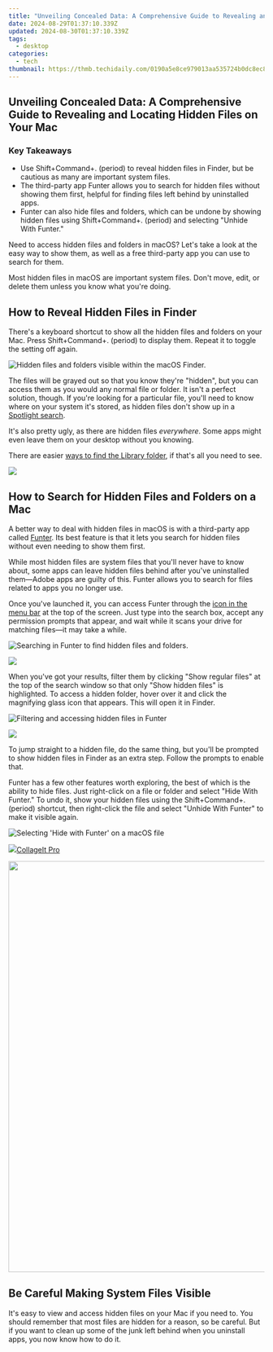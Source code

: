 ```yaml
---
title: "Unveiling Concealed Data: A Comprehensive Guide to Revealing and Locating Hidden Files on Your Mac"
date: 2024-08-29T01:37:10.339Z
updated: 2024-08-30T01:37:10.339Z
tags:
  - desktop
categories:
  - tech
thumbnail: https://thmb.techidaily.com/0190a5e8ce979013aa535724b0dc8ec8d018ff0f571a11067b3efc6f1f0245eb.jpg
---
```


## Unveiling Concealed Data: A Comprehensive Guide to Revealing and Locating Hidden Files on Your Mac

### Key Takeaways

* Use Shift+Command+. (period) to reveal hidden files in Finder, but be cautious as many are important system files.
* The third-party app Funter allows you to search for hidden files without showing them first, helpful for finding files left behind by uninstalled apps.
* Funter can also hide files and folders, which can be undone by showing hidden files using Shift+Command+. (period) and selecting "Unhide With Funter."

 Need to access hidden files and folders in macOS? Let's take a look at the easy way to show them, as well as a free third-party app you can use to search for them.

 Most hidden files in macOS are important system files. Don't move, edit, or delete them unless you know what you're doing.

##  How to Reveal Hidden Files in Finder

 There's a keyboard shortcut to show all the hidden files and folders on your Mac. Press Shift+Command+. (period) to display them. Repeat it to toggle the setting off again.

![Hidden files and folders visible within the macOS Finder.](https://static1.howtogeekimages.com/wordpress/wp-content/uploads/2023/12/show-hidden-files-in-macos-using-a-keyboard-shortcut.png) 

 The files will be grayed out so that you know they're "hidden", but you can access them as you would any normal file or folder. It isn't a perfect solution, though. If you're looking for a particular file, you'll need to know where on your system it's stored, as hidden files don't show up in a [Spotlight search](https://screen-capture.techidaily.com/updated-shadowed-swords-and-honored-combatants-must-try-titles-inspired-by-ghost-of-tsushi/).

 It's also pretty ugly, as there are hidden files _everywhere_. Some apps might even leave them on your desktop without you knowing.

 There are easier [ways to find the Library folder](https://techidaily.com/how-to-reset-itel-p55-without-the-home-button-drfone-by-drfone-reset-android-reset-android/), if that's all you need to see.

<!-- affiliate ads begin -->
<a href="https://shop.incomedia.eu/order/checkout.php?PRODS=12730965&QTY=1&AFFILIATE=108875&CART=1"><img src="https://incomedia.eu/files/images/affiliates/w5/03_WBSX5_728x90_red_CTA.jpg" border="0"></a>
<!-- affiliate ads end -->
##  How to Search for Hidden Files and Folders on a Mac

 A better way to deal with hidden files in macOS is with a third-party app called [Funter](https://nektony.com/funter). Its best feature is that it lets you search for hidden files without even needing to show them first.

 While most hidden files are system files that you'll never have to know about, some apps can leave hidden files behind after you've uninstalled them—Adobe apps are guilty of this. Funter allows you to search for files related to apps you no longer use.

 Once you've launched it, you can access Funter through the [icon in the menu bar](https://data-safeguard.techidaily.com/enhanced-website-tracking-with-cookiebot-technology/) at the top of the screen. Just type into the search box, accept any permission prompts that appear, and wait while it scans your drive for matching files—it may take a while.

![Searching in Funter to find hidden files and folders.](https://static1.howtogeekimages.com/wordpress/wp-content/uploads/2023/12/search-in-funter-to-find-hidden-files-and-folders.png) 

<!-- affiliate ads begin -->
<a href="https://estore.macxdvd.com/order/checkout.php?PRODS=4526659&QTY=1&AFFILIATE=108875&CART=1"><img src="https://www.macxdvd.com/affiliate/new-banner/vcp-500x500.jpg" border="0"></a>
<!-- affiliate ads end -->
 When you've got your results, filter them by clicking "Show regular files" at the top of the search window so that only "Show hidden files" is highlighted. To access a hidden folder, hover over it and click the magnifying glass icon that appears. This will open it in Finder.

![Filtering and accessing hidden files in Funter](https://static1.howtogeekimages.com/wordpress/wp-content/uploads/2023/12/show-hidden-files-and-reveal-them-in-finder-in-funter-on-macos.png) 

<!-- affiliate ads begin -->
<a href="https://shop.systoolsgroup.com/affiliate.php?ACCOUNT=SYSTOOBY&AFFILIATE=108875&PATH=https%3A%2F%2Fwww.systoolsgroup.com%3FAFFILIATE%3D108875%26RESOURCE%3DSysTools%2BSQL%2BRecovery"><img src="https://www.systoolsgroup.com/box/sql-recovery.png" border="0"></a>
<!-- affiliate ads end -->
 To jump straight to a hidden file, do the same thing, but you'll be prompted to show hidden files in Finder as an extra step. Follow the prompts to enable that.

 Funter has a few other features worth exploring, the best of which is the ability to hide files. Just right-click on a file or folder and select "Hide With Funter." To undo it, show your hidden files using the Shift+Command+. (period) shortcut, then right-click the file and select "Unhide With Funter" to make it visible again.

![Selecting 'Hide with Funter' on a macOS file](https://static1.howtogeekimages.com/wordpress/wp-content/uploads/2023/12/hide-files-with-funter.png) 

<!-- affiliate ads begin -->
<a href="https://secure.2checkout.com/order/checkout.php?PRODS=4530091&QTY=1&AFFILIATE=108875&CART=1"><img src="https://www.pearlmountainsoft.com/n_img/product/cit_win/banScrn.jpg" border="0">CollageIt Pro</a>
<!-- affiliate ads end -->
<!-- affiliate ads begin -->
<a href="https://atezr.pxf.io/c/5597632/2018605/18496" target="_top" id="2018605"><img src="//a.impactradius-go.com/display-ad/18496-2018605" border="0" alt="" width="798" height="807"/></a><img height="0" width="0" src="https://imp.pxf.io/i/5597632/2018605/18496" style="position:absolute;visibility:hidden;" border="0" />
<!-- affiliate ads end -->
##  Be Careful Making System Files Visible

 It's easy to view and access hidden files on your Mac if you need to. You should remember that most files are hidden for a reason, so be careful. But if you want to clean up some of the junk left behind when you uninstall apps, you now know how to do it.

<ins class="adsbygoogle"
     style="display:block"
     data-ad-format="autorelaxed"
     data-ad-client="ca-pub-7571918770474297"
     data-ad-slot="1223367746"></ins>



<ins class="adsbygoogle"
     style="display:block"
     data-ad-client="ca-pub-7571918770474297"
     data-ad-slot="8358498916"
     data-ad-format="auto"
     data-full-width-responsive="true"></ins>



